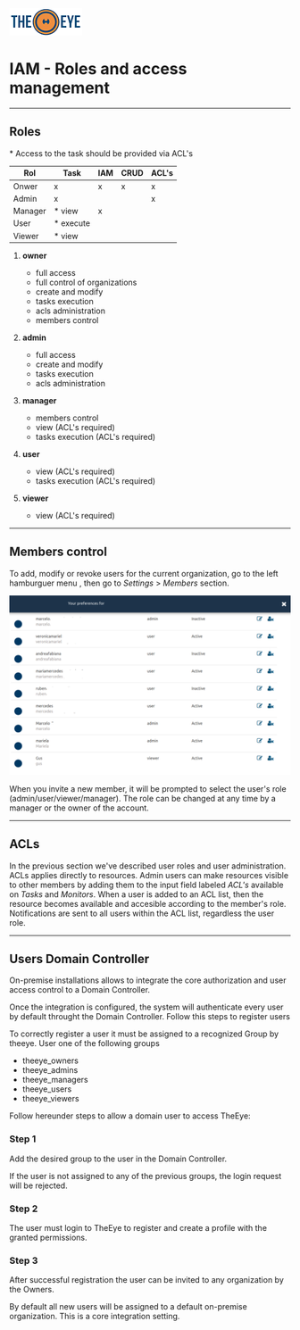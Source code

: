 [![theeye.io](../../images/logo-theeye-theOeye-logo2.png)](https://theeye.io/en/index.html)

# IAM - Roles and access management

___

## Roles

\* Access to the task should be provided via ACL's


 | Rol     | Task       | IAM   | CRUD  | ACL's | 
 | -----   | -----      | ----- | ----- | ----- | 
 | Onwer   | x          | x     | x     | x     | 
 | Admin   | x          |       |       | x     | 
 | Manager | \* view    | x     |       |       | 
 | User    | \* execute |       |       |       | 
 | Viewer  | \* view    |       |       |       | 


1. **owner**

    * full access
    * full control of organizations
    * create and modify
    * tasks execution
    * acls administration
    * members control

2. **admin**

    * full access
    * create and modify
    * tasks execution
    * acls administration

3. **manager**

    * members control
    * view (ACL's required)
    * tasks execution (ACL's required)
      
4. **user**

    * view (ACL's required)
    * tasks execution (ACL's required)

5. **viewer**

    * view (ACL's required)

___

## Members control

To add, modify or revoke users for the current organization, go to the left hamburguer menu , then go to _Settings_ > _Members_ section.

![](../../images/members.png)

When you invite a new member, it will be prompted to select the user's role \(admin/user/viewer/manager\).
The role can be changed at any time by a manager or the owner of the account.

___

## ACLs

In the previous section we've described user roles and user administration.
ACLs applies directly to resources.
Admin users can make resources visible to other members by adding them to the input field labeled _ACL's_ available on _Tasks_ and _Monitors_.
When a user is added to an ACL list, then the resource becomes available and accesible according to the member's role.
Notifications are sent to all users within the ACL list, regardless the user role.

___

## Users Domain Controller

On-premise installations allows to integrate the core authorization and user access control to a Domain Controller.

Once the integration is configured, the system will authenticate every user by default throught the Domain Controller.
Follow this steps to register users

To correctly register a user it must be assigned to a recognized Group by theeye. User one of the following groups


  * theeye_owners     
  * theeye_admins     
  * theeye_managers    
  * theeye_users   
  * theeye_viewers

Follow hereunder steps to allow a domain user to access TheEye:

### Step 1

Add the desired group to the user in the Domain Controller.

If the user is not assigned to any of the previous groups, the login request will be rejected.

### Step 2

The user must login to TheEye to register and create a profile with the granted permissions.

### Step 3

After successful registration the user can be invited to any organization by the Owners.

By default all new users will be assigned to a default on-premise organization. This is a core integration setting.
